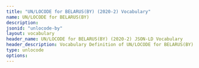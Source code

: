 ```yaml
---
title: "UN/LOCODE for BELARUS(BY) (2020-2) Vocabulary"
name: UN/LOCODE for BELARUS(BY) 
description: 
jsonid: "unlocode-by"
layout: vocabulary
header_name: UN/LOCODE for BELARUS(BY) (2020-2) JSON-LD Vocabulary
header_description: Vocabulary Definition of UN/LOCODE for BELARUS(BY) (2020-2) semantics in HTML format. JSON-LD format is available at [unlocode-by.jsonld](/vocabulary/unlocode-by.jsonld)
type: unlocode
options:
---
```

